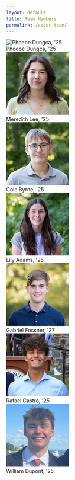 ```yaml
---
layout: default
title: Team Members
permalink: /about-team/
---
```


<div class="team-container">
  <div class="team-member">
    <img src="/assets/images/phoebe_profile.jpg" alt="Phoebe Dungca, '25">
    <div class="team-name">Phoebe Dungca, '25</div>
  </div>
  <div class="team-member">
    <img src="/assets/images/meredith_profile.jpg" alt="Meredith Lee, '25">
    <div class="team-name">Meredith Lee, '25</div>
  </div>
  <div class="team-member">
    <img src="/assets/images/cole_profile.jpg" alt="Cole Byrne, '25">
    <div class="team-name">Cole Byrne, '25</div>
  </div>
  <div class="team-member">
    <img src="/assets/images/lily_profile.jpg" alt="Lily Adams, '25">
    <div class="team-name">Lily Adams, '25</div>
  </div>
  <div class="team-member">
    <img src="/assets/images/gabriel_profile.jpg" alt="Gabriel Fossner, '25">
    <div class="team-name">Gabriel Fossner, '27</div>
  </div>
  <div class="team-member">
    <img src="/assets/images/rafa_profile.jpg" alt="Rafael Castro, '25">
    <div class="team-name">Rafael Castro, '25</div>
  </div>
  <div class="team-member">
    <img src="/assets/images/will_profile.jpg" alt="William Dupont, '25">
    <div class="team-name">William Dupont, '25</div>
  </div>
</div>


